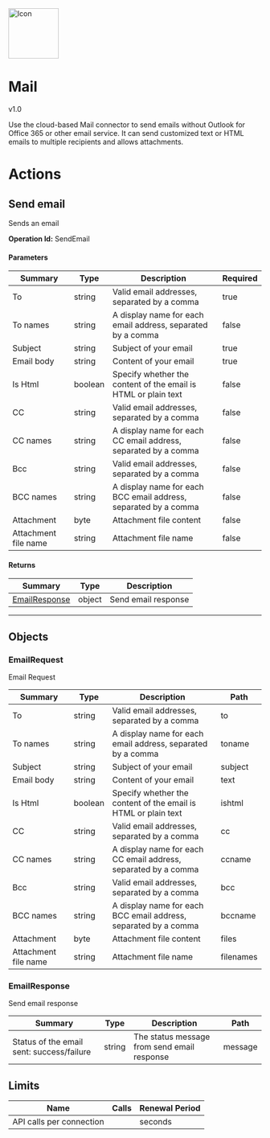 <img src="icon.png" alt="Icon" data-linktype="relative-path" height="100" width="100">

# Mail

v1.0

Use the cloud-based Mail connector to send emails without Outlook for Office 365 or other email service. It can send customized text or HTML emails to multiple recipients and allows attachments.


# Actions

## Send email
Sends an email

**Operation Id:** SendEmail

#### Parameters
| Summary | Type | Description | Required |
|---------|------|-------------|----------|
| To | string | Valid email addresses, separated by a comma | true |
| To names | string | A display name for each email address, separated by a comma | false |
| Subject | string | Subject of your email | true |
| Email body | string | Content of your email | true |
| Is Html | boolean | Specify whether the content of the email is HTML or plain text | false |
| CC | string | Valid email addresses, separated by a comma | false |
| CC names | string | A display name for each CC email address, separated by a comma | false |
| Bcc | string | Valid email addresses, separated by a comma | false |
| BCC names | string | A display name for each BCC email address, separated by a comma | false |
| Attachment | byte | Attachment file content | false |
| Attachment file name | string | Attachment file name | false |

#### Returns
| Summary | Type | Description |
|---------|------|-------------|
| [EmailResponse](#emailresponse) | object | Send email response |

___


## Objects

### EmailRequest
Email Request

| Summary | Type | Description | Path |
|---------|------|-------------|------|
| To | string | Valid email addresses, separated by a comma | to |
| To names | string | A display name for each email address, separated by a comma | toname |
| Subject | string | Subject of your email | subject |
| Email body | string | Content of your email | text |
| Is Html | boolean | Specify whether the content of the email is HTML or plain text | ishtml |
| CC | string | Valid email addresses, separated by a comma | cc |
| CC names | string | A display name for each CC email address, separated by a comma | ccname |
| Bcc | string | Valid email addresses, separated by a comma | bcc |
| BCC names | string | A display name for each BCC email address, separated by a comma | bccname |
| Attachment | byte | Attachment file content | files |
| Attachment file name | string | Attachment file name | filenames |

### EmailResponse
Send email response

| Summary | Type | Description | Path |
|---------|------|-------------|------|
| Status of the email sent: success/failure | string | The status message from send email response | message |

## Limits
| Name | Calls | Renewal Period |
|------|-------|----------------|
| API calls per connection |  |  seconds |


